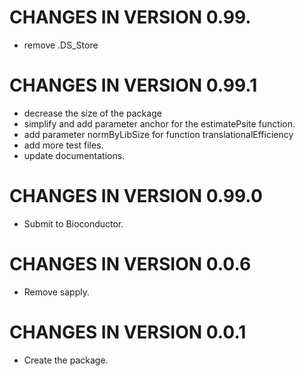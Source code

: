 # CHANGES IN VERSION 0.99.

* remove .DS_Store

# CHANGES IN VERSION 0.99.1

* decrease the size of the package
* simplify and add parameter anchor for the estimatePsite function.
* add parameter normByLibSize for function translationalEfficiency
* add more test files.
* update documentations.

# CHANGES IN VERSION 0.99.0

* Submit to Bioconductor.

# CHANGES IN VERSION 0.0.6

* Remove sapply.

# CHANGES IN VERSION 0.0.1

* Create the package.
